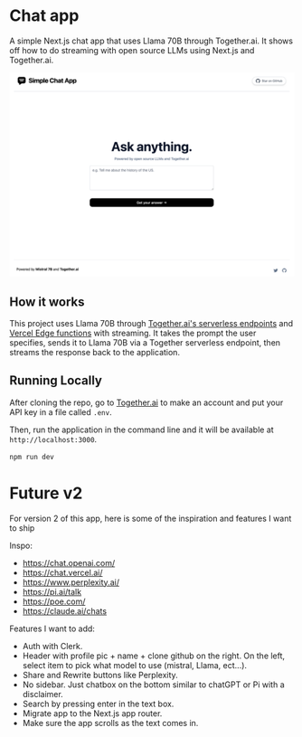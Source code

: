 # Chat app

A simple Next.js chat app that uses Llama 70B through Together.ai. It shows off how to do streaming with open source LLMs using Next.js and Together.ai.

[![Simple Chat app](./public/screenshot.png)](https://simple-ai-chat.vercel.app)

## How it works

This project uses Llama 70B through [Together.ai's serverless endpoints](https://docs.together.ai/docs/inference-models) and [Vercel Edge functions](https://vercel.com/features/edge-functions) with streaming. It takes the prompt the user specifies, sends it to Llama 70B via a Together serverless endpoint, then streams the response back to the application.

## Running Locally

After cloning the repo, go to [Together.ai](https://together.ai) to make an account and put your API key in a file called `.env`.

Then, run the application in the command line and it will be available at `http://localhost:3000`.

```bash
npm run dev
```

# Future v2

For version 2 of this app, here is some of the inspiration and features I want to ship

Inspo:

- https://chat.openai.com/
- https://chat.vercel.ai/
- https://www.perplexity.ai/
- https://pi.ai/talk
- https://poe.com/
- https://claude.ai/chats

Features I want to add:

- Auth with Clerk.
- Header with profile pic + name + clone github on the right. On the left, select item to pick what model to use (mistral, Llama, ect...).
- Share and Rewrite buttons like Perplexity.
- No sidebar. Just chatbox on the bottom similar to chatGPT or Pi with a disclaimer.
- Search by pressing enter in the text box.
- Migrate app to the Next.js app router.
- Make sure the app scrolls as the text comes in.
